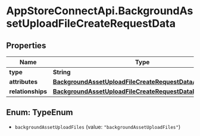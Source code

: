 # AppStoreConnectApi.BackgroundAssetUploadFileCreateRequestData

## Properties

Name | Type | Description | Notes
------------ | ------------- | ------------- | -------------
**type** | **String** |  | 
**attributes** | [**BackgroundAssetUploadFileCreateRequestDataAttributes**](BackgroundAssetUploadFileCreateRequestDataAttributes.md) |  | 
**relationships** | [**BackgroundAssetUploadFileCreateRequestDataRelationships**](BackgroundAssetUploadFileCreateRequestDataRelationships.md) |  | 



## Enum: TypeEnum


* `backgroundAssetUploadFiles` (value: `"backgroundAssetUploadFiles"`)




